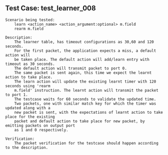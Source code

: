 Test Case: test_learner_008
-----------------------

    Scenario being tested:
        learn <action_name> <action_argument:optional> m.field
        rearm m.field

    Description:
        The learner table, has timeout configurations as 30,60 and 120 seconds.
        For the first packet, the application expects a miss, a default action will
        be taken place. The default action will add/learn entry with timeout as 30 seconds.
        The default action will transmit packet to port 0.
        The same packet is sent again, this time we expect the learnt action to take place.
        The learn action will update the existing learnt timer with 120 seconds using 'rearm
        m.field' instruction. The learnt action will transmit the packet to port 1.
        The testcase waits for 60 seconds to validate the updated time.
        Two packets, one with similar match key for which the timer was updated along with a
        new packet is sent, with the expectations of learnt action to take place for the existing
        packet and default action to take place for new packet, by emitting packets on output port
        as 1 and 0 respectively.

    Verification:
        The packet verification for the testcase should happen according to the description.